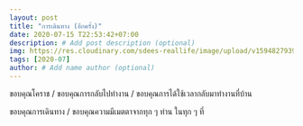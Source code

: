 ```yaml
---
layout: post
title: "การเดินทาง (อีกครั้ง)"
date: 2020-07-15 T22:53:42+07:00
description: # Add post description (optional)
img: https://res.cloudinary.com/sdees-reallife/image/upload/v1594827939/IMG_2629.jpg # Add image post (optional)
tags: [2020-07]
author: # Add name author (optional)
---
```

ขอบคุณโคราช / ขอบคุณการกลับไปทำงาน / ขอบคุณการได้ใช้เวลากลับมาทำงานที่บ้าน

<i class="fa fa-child" style="color:plum"></i>

ขอบคุณการเดินทาง / ขอบคุณความมีเมตตาจากทุก ๆ ท่าน ในทุก ๆ ที่
